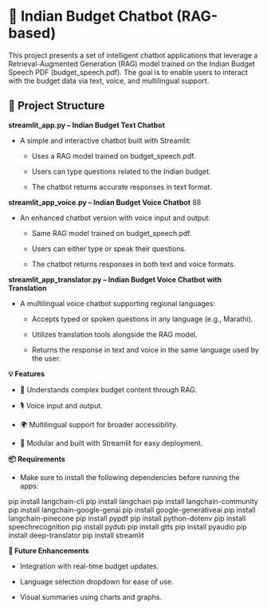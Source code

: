 # 🧠 Indian Budget Chatbot (RAG-based)

This project presents a set of intelligent chatbot applications that leverage a Retrieval-Augmented Generation (RAG) model trained on the Indian Budget Speech PDF (budget_speech.pdf). The goal is to enable users to interact with the budget data via text, voice, and multilingual support.

## 📁 Project Structure

**streamlit_app.py – Indian Budget Text Chatbot**

- A simple and interactive chatbot built with Streamlit:

    - Uses a RAG model trained on budget_speech.pdf.

    - Users can type questions related to the Indian budget.

    - The chatbot returns accurate responses in text format.

**streamlit_app_voice.py – Indian Budget Voice Chatbot**           88

- An enhanced chatbot version with voice input and output:

    - Same RAG model trained on budget_speech.pdf.

    - Users can either type or speak their questions.

    - The chatbot returns responses in both text and voice formats.

**streamlit_app_translator.py – Indian Budget Voice Chatbot with Translation**

- A multilingual voice chatbot supporting regional languages:

    - Accepts typed or spoken questions in any language (e.g., Marathi).

    - Utilizes translation tools alongside the RAG model.

    - Returns the response in text and voice in the same language used by the user.

**💡 Features**

- 📄 Understands complex budget content through RAG.

- 🎙️ Voice input and output.

- 🌍 Multilingual support for broader accessibility.

- 🧩 Modular and built with Streamlit for easy deployment.

**📦 Requirements**

- Make sure to install the following dependencies before running the apps:

pip install langchain-cli
pip install langchain
pip install langchain-community
pip install langchain-google-genai
pip install google-generativeai
pip install langchain-pinecone
pip install pypdf
pip install python-dotenv
pip install speechrecognition
pip install pydub
pip install gtts
pip install pyaudio
pip install deep-translator
pip install streamlit

**🚀 Future Enhancements**

- Integration with real-time budget updates.

- Language selection dropdown for ease of use.

- Visual summaries using charts and graphs.
